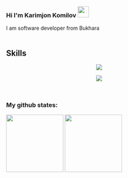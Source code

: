 ### Hi I'm Karimjon Komilov <img src="https://camo.githubusercontent.com/e8e7b06ecf583bc040eb60e44eb5b8e0ecc5421320a92929ce21522dbc34c891/68747470733a2f2f6d656469612e67697068792e636f6d2f6d656469612f6876524a434c467a6361737252346961377a2f67697068792e676966" width="30" />

I am software developer from Bukhara
<br/>
<br/>

<h2>Skills</h2>

<p align="center">
  <a href="https://skillicons.dev">
    <img src="https://skillicons.dev/icons?i=html,css,js,ts,bootstrap,scss,react" />
  </a>
</p>
<p align="center">
  <a href="https://skillicons.dev">
    <img src="https://skillicons.dev/icons?i=redux,cpp,git,github,ps,ai,figma" />
  </a>
</p>
<br/>

### My github states:
<div>
<img height="155" src="https://github-readme-stats.vercel.app/api?username=nasimdjanovich&show_icons=true&theme=dracula">
<img height="155" src="https://github-readme-stats.vercel.app/api/top-langs/?username=nasimdjanovich&layout=compact&lang&theme=dracula">
</div>
